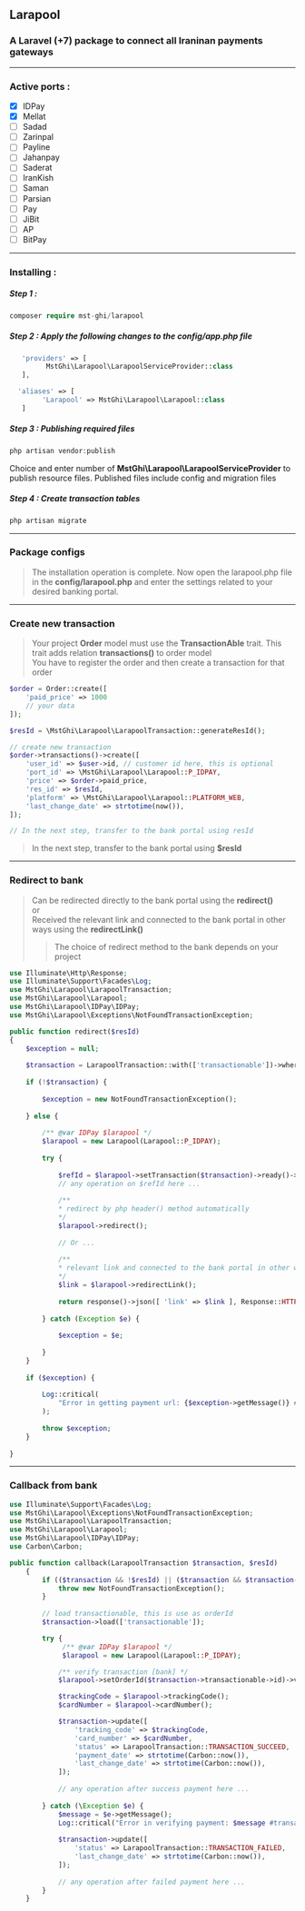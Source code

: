 ## Larapool

### A **Laravel (+7)** package to connect all Iraninan payments gateways

---

### **Active ports** :

- [x] IDPay
- [x] Mellat
- [ ] Sadad
- [ ] Zarinpal
- [ ] Payline
- [ ] Jahanpay
- [ ] Saderat
- [ ] IranKish
- [ ] Saman
- [ ] Parsian
- [ ] Pay
- [ ] JiBit
- [ ] AP
- [ ] BitPay

---

### **Installing** :

##### Step 1 :

```php
composer require mst-ghi/larapool
```

##### Step 2 : Apply the following changes to the config/app.php file

```php
   'providers' => [
         MstGhi\Larapool\LarapoolServiceProvider::class
   ],

  'aliases' => [
        'Larapool' => MstGhi\Larapool\Larapool::class
   ]
```

##### Step 3 : Publishing required files

```php
php artisan vendor:publish 
```
Choice and enter number of **MstGhi\Larapool\LarapoolServiceProvider** to publish resource files.
Published files include config and migration files

##### Step 4 : Create transaction tables

```php
php artisan migrate
```

---

### Package configs

>The installation operation is complete. Now open the larapool.php file in the **config/larapool.php** and enter the
>settings related to your desired banking portal.

---

### Create new transaction

> Your project **Order** model must use the **TransactionAble** trait. This trait adds relation **transactions()** to order model <br>
> You have to register the order and then create a transaction for that order

```php
$order = Order::create([
    'paid_price' => 1000
    // your data
]);

$resId = \MstGhi\Larapool\LarapoolTransaction::generateResId();

// create new transaction
$order->transactions()->create([
    'user_id' => $user->id, // customer id here, this is optional
    'port_id' => \MstGhi\Larapool\Larapool::P_IDPAY,
    'price' => $order->paid_price,
    'res_id' => $resId,
    'platform' => \MstGhi\Larapool\Larapool::PLATFORM_WEB,
    'last_change_date' => strtotime(now()),
]);

// In the next step, transfer to the bank portal using resId
```

>In the next step, transfer to the bank portal using **$resId**

---

### Redirect to bank

> Can be redirected directly to the bank portal using the **redirect()** <br>
> or<br>
> Received the relevant link and connected to the bank portal in other ways using the **redirectLink()** <br>
>> The choice of redirect method to the bank depends on your project
```php
use Illuminate\Http\Response;
use Illuminate\Support\Facades\Log;
use MstGhi\Larapool\LarapoolTransaction;
use MstGhi\Larapool\Larapool;
use MstGhi\Larapool\IDPay\IDPay;
use MstGhi\Larapool\Exceptions\NotFoundTransactionException;

public function redirect($resId)
{
    $exception = null;
    
    $transaction = LarapoolTransaction::with(['transactionable'])->where('res_id', $resId)->first();
    
    if (!$transaction) {
    
        $exception = new NotFoundTransactionException();
        
    } else {
    
        /** @var IDPay $larapool */
        $larapool = new Larapool(Larapool::P_IDPAY);
        
        try {
        
            $refId = $larapool->setTransaction($transaction)->ready()->refId();
            // any operation on $refId here ...
        
            /**
            * redirect by php header() method automatically 
            */
            $larapool->redirect();
            
            // Or ...
            
            /**
            * relevant link and connected to the bank portal in other ways
            */
            $link = $larapool->redirectLink();
            
            return response()->json([ 'link' => $link ], Response::HTTP_OK);
            
        } catch (Exception $e) {
        
            $exception = $e;
            
        }
    }
        
    if ($exception) {
    
        Log::critical(
            "Error in getting payment url: {$exception->getMessage()} #transactionId: {$transaction->id}"
        );
        
        throw $exception;
    }
    
}

```

---

### Callback from bank

```php
use Illuminate\Support\Facades\Log;
use MstGhi\Larapool\Exceptions\NotFoundTransactionException;
use MstGhi\Larapool\LarapoolTransaction;
use MstGhi\Larapool\Larapool;
use MstGhi\Larapool\IDPay\IDPay;
use Carbon\Carbon;

public function callback(LarapoolTransaction $transaction, $resId)
    {
        if (($transaction && !$resId) || ($transaction && $transaction->res_id != $resId)) {
            throw new NotFoundTransactionException();
        }
        
        // load transactionable, this is use as orderId
        $transaction->load(['transactionable']);

        try {
             /** @var IDPay $larapool */
             $larapool = new Larapool(Larapool::P_IDPAY);

            /** verify transaction [bank] */
            $larapool->setOrderId($transaction->transactionable->id)->verify($transaction);

            $trackingCode = $larapool->trackingCode();
            $cardNumber = $larapool->cardNumber();

            $transaction->update([
                'tracking_code' => $trackingCode,
                'card_number' => $cardNumber,
                'status' => LarapoolTransaction::TRANSACTION_SUCCEED,
                'payment_date' => strtotime(Carbon::now()),
                'last_change_date' => strtotime(Carbon::now()),
            ]);
            
            // any operation after success payment here ...
            
        } catch (\Exception $e) {
            $message = $e->getMessage();
            Log::critical("Error in verifying payment: $message #transactionId: {$transaction->id}");
           
            $transaction->update([
                'status' => LarapoolTransaction::TRANSACTION_FAILED,
                'last_change_date' => strtotime(Carbon::now()),
            ]);
            
            // any operation after failed payment here ...
        }
    }

```

